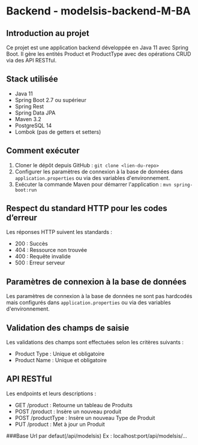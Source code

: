 # Backend - modelsis-backend-M-BA

## Introduction au projet
Ce projet est une application backend développée en Java 11 avec Spring Boot. Il gère les entités Product et ProductType avec des opérations CRUD via des API RESTful.

## Stack utilisée
- Java 11
- Spring Boot 2.7 ou supérieur
- Spring Rest
- Spring Data JPA
- Maven 3.2
- PostgreSQL 14
- Lombok (pas de getters et setters)

## Comment exécuter
1. Cloner le dépôt depuis GitHub : `git clone <lien-du-repo>`
2. Configurer les paramètres de connexion à la base de données dans `application.properties` ou via des variables d'environnement.
3. Exécuter la commande Maven pour démarrer l'application : `mvn spring-boot:run`

## Respect du standard HTTP pour les codes d’erreur
Les réponses HTTP suivent les standards : 
- 200 : Succès
- 404 : Ressource non trouvée
- 400 : Requête invalide
- 500 : Erreur serveur

## Paramètres de connexion à la base de données
Les paramètres de connexion à la base de données ne sont pas hardcodés mais configurés dans `application.properties` ou via des variables d'environnement.

## Validation des champs de saisie
Les validations des champs sont effectuées selon les critères suivants :
- Product Type : Unique et obligatoire
- Product Name : Unique et obligatoire

## API RESTful
Les endpoints et leurs descriptions :
- GET /product : Retourne un tableau de Produits
- POST /product : Insère un nouveau produit
- POST /productType : Insère un nouveau Type de Produit
- PUT /product : Met à jour un Produit

###Base Url par defaut(/api/modelsis)
Ex : localhost:port/api/modelsis/...
